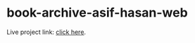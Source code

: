 # book-archive-asif-hasan-web
Live project link: [click here](https://youthful-newton-ec599f.netlify.app/).
